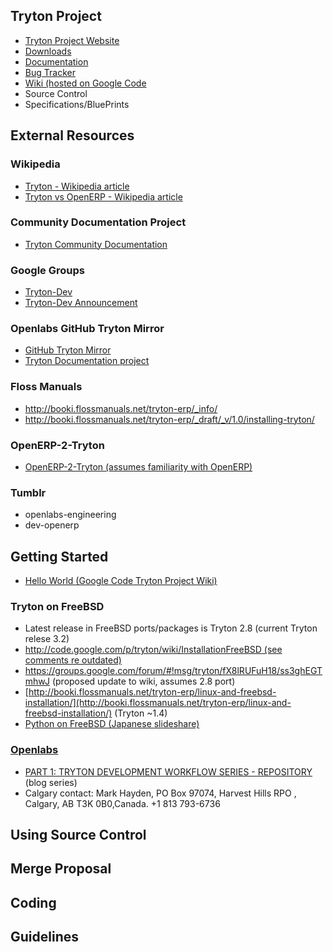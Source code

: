 ## Tryton Project

- [Tryton Project Website](http://www.tryton.org/)
- [Downloads](http://www.tryton.org/download.html)
- [Documentation](http://doc.tryton.org/)
- [Bug Tracker](https://bugs.tryton.org/)
- [Wiki (hosted on Google Code](http://code.google.com/p/tryton/wiki)
- Source Control
- Specifications/BluePrints

## External Resources

### Wikipedia
- [Tryton - Wikipedia article](http://en.wikipedia.org/wiki/Tryton)
- [Tryton vs OpenERP - Wikipedia article](http://en.wikipedia.org/wiki/Comparison_of_Tryton_and_Open_ERP)

### Community Documentation Project
- [Tryton Community Documentation](http://tryton-documentation.readthedocs.org/en/latest/index.html)

### Google Groups
- [Tryton-Dev](https://groups.google.com/forum/#!forum/tryton-dev)
 - [Tryton-Dev Announcement](https://groups.google.com/forum/#!topic/tryton-dev/0UMgTirPdZw)

### Openlabs GitHub Tryton Mirror
- [GitHub Tryton Mirror](https://github.com/tryton)
- [Tryton Documentation project](https://github.com/tryton/tryton-documentation/blob/master/developer_guide/getting_started.rst)

### Floss Manuals
- http://booki.flossmanuals.net/tryton-erp/_info/
- http://booki.flossmanuals.net/tryton-erp/_draft/_v/1.0/installing-tryton/

### OpenERP-2-Tryton
- [OpenERP-2-Tryton (assumes familiarity with OpenERP)](http://www.openerp2tryton.com/users.html)

### Tumblr
- openlabs-engineering
- dev-openerp

## Getting Started ##

- [Hello World (Google Code Tryton Project Wiki)](http://code.google.com/p/tryton/wiki/HelloWorld)

### Tryton on FreeBSD
- Latest release in FreeBSD ports/packages is Tryton 2.8 (current Tryton relese 3.2)
- [http://code.google.com/p/tryton/wiki/InstallationFreeBSD (see comments re outdated)](http://code.google.com/p/tryton/wiki/InstallationFreeBSD)
 - https://groups.google.com/forum/#!msg/tryton/fX8lRUFuH18/ss3ghEGTmhwJ (proposed update to wiki, assumes 2.8 port)
- [http://booki.flossmanuals.net/tryton-erp/linux-and-freebsd-installation/](http://booki.flossmanuals.net/tryton-erp/linux-and-freebsd-installation/) (Tryton ~1.4)
- [Python on FreeBSD (Japanese slideshare)](http://www.slideshare.net/pycontw/python-on-freebsd)

### [Openlabs](http://www.openlabs.co.in/contact-us)
- [PART 1: TRYTON DEVELOPMENT WORKFLOW SERIES - REPOSITORY](http://engineering.openlabs.co.in/post/72769275514/part-1-tryton-development-workflow-series-repository) (blog series)
- Calgary contact: Mark Hayden, PO Box 97074, Harvest Hills RPO , Calgary, AB T3K 0B0,Canada. +1 813 793-6736

## Using Source Control ##

## Merge Proposal ##

## Coding ##

## Guidelines ##
